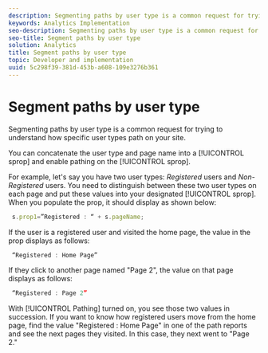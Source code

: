 ```yaml
---
description: Segmenting paths by user type is a common request for trying to understand how specific user types path on your site.
keywords: Analytics Implementation
seo-description: Segmenting paths by user type is a common request for trying to understand how specific user types path on your site.
seo-title: Segment paths by user type
solution: Analytics
title: Segment paths by user type
topic: Developer and implementation
uuid: 5c298f39-381d-453b-a608-109e3276b361
---
```


# Segment paths by user type

Segmenting paths by user type is a common request for trying to understand how specific user types path on your site.

You can concatenate the user type and page name into a [!UICONTROL sprop] and enable pathing on the [!UICONTROL sprop].

For example, let's say you have two user types: _Registered_ users and _Non-Registered_ users. You need to distinguish between these two user types on each page and put these values into your designated [!UICONTROL sprop]. When you populate the prop, it should display as shown below:

```js
 s.prop1=”Registered : “ + s.pageName;
```

If the user is a registered user and visited the home page, the value in the prop displays as follows:

```js
 “Registered : Home Page”
```

If they click to another page named "Page 2", the value on that page displays as follows:

```js
 “Registered : Page 2”
```

With [!UICONTROL Pathing] turned on, you see those two values in succession. If you want to know how registered users move from the home page, find the value "Registered : Home Page" in one of the path reports and see the next pages they visited. In this case, they next went to "Page 2." 
